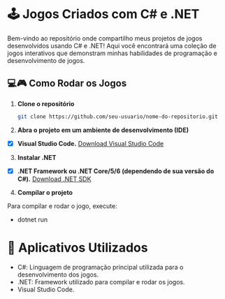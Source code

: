 # 🕹️ Jogos Criados com C# e .NET

Bem-vindo ao repositório onde compartilho meus projetos de jogos desenvolvidos usando C# e .NET! Aqui você encontrará uma coleção de jogos interativos que demonstram minhas habilidades de programação e desenvolvimento de jogos.

## 💻🎮 Como Rodar os Jogos

1. **Clone o repositório**
   ```bash
   git clone https://github.com/seu-usuario/nome-do-repositorio.git

2. **Abra o projeto em um ambiente de desenvolvimento (IDE)**

- [x] **Visual Studio Code.**
[Download Visual Studio Code](https://code.visualstudio.com/download)

3. **Instalar .NET**

 - [x] **.NET Framework ou .NET Core/5/6 (dependendo de sua versão do C#).**
[Download .NET SDK](https://dotnet.microsoft.com/download)

4. **Compilar o projeto**

Para compilar e rodar o jogo, execute:

* dotnet run

# 🔧 Aplicativos Utilizados
* C#: Linguagem de programação principal utilizada para o desenvolvimento dos jogos.
* .NET: Framework utilizado para compilar e rodar os jogos.
* Visual Studio Code.
